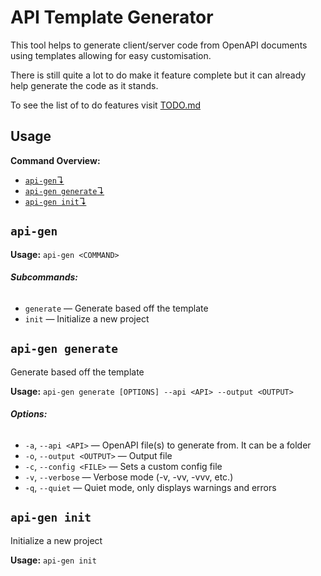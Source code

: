 # API Template Generator

This tool helps to generate client/server code from OpenAPI documents using templates allowing for easy customisation.

There is still quite a lot to do make it feature complete but it can already help generate the code as it stands.

To see the list of to do features visit [TODO.md](TODO.md)


## Usage

**Command Overview:**

* [`api-gen`↴](#api-gen)
* [`api-gen generate`↴](#api-gen-generate)
* [`api-gen init`↴](#api-gen-init)

## `api-gen`

**Usage:** `api-gen <COMMAND>`

###### **Subcommands:**

* `generate` — Generate based off the template
* `init` — Initialize a new project



## `api-gen generate`

Generate based off the template

**Usage:** `api-gen generate [OPTIONS] --api <API> --output <OUTPUT>`

###### **Options:**

* `-a`, `--api <API>` — OpenAPI file(s) to generate from. It can be a folder
* `-o`, `--output <OUTPUT>` — Output file
* `-c`, `--config <FILE>` — Sets a custom config file
* `-v`, `--verbose` — Verbose mode (-v, -vv, -vvv, etc.)
* `-q`, `--quiet` — Quiet mode, only displays warnings and errors



## `api-gen init`

Initialize a new project

**Usage:** `api-gen init`
